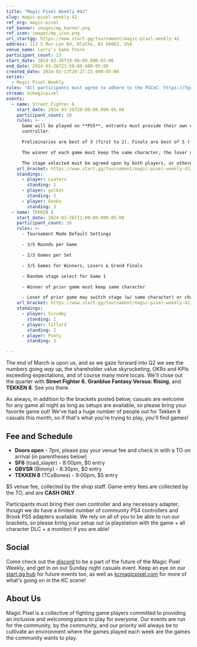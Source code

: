 ```yaml
---
title: "Magic Pixel Weekly #42"
slug: magic-pixel-weekly-42
ref_org: magic-pixel
ref_banner: images/mp_banner.png
ref_icon: images/mp_icon.png
url_startgg: https://www.start.gg/tournament/magic-pixel-weekly-42
address: 113 S Mur-Len Rd, Olathe, KS 66062, USA
venue_name: Larry's Game Store
participant_count: 23
start_date: 2024-03-26T19:00:00.000-05:00
end_date: 2024-03-26T23:59:00.000-05:00
created_date: 2024-03-13T20:27:23.000-05:00
series:
  - Magic Pixel Weekly
rules: "All participants must agree to adhere to the FGCoC: https://fgcoc.com/"
stream: kcmagicpixel
events:
  - name: Street Fighter 6
    start_date: 2024-03-26T20:00:00.000-05:00
    participant_count: 10
    rules: >-
      Game will be played on **PS5**, entrants must provide their own compatible
      controller.  

      Preliminaries are best of 3 (first to 2). Finals are best of 5 (first to 3).  

      The winner of each game must keep the same character, the loser of that game may switch characters.  

      The stage selected must be agreed upon by both players, or otherwise selected at random.
    url_bracket: https://www.start.gg/tournament/magic-pixel-weekly-42/events/street-fighter-6/brackets/1608824/2405546
    standings:
      - player: Loafers
        standing: 1
      - player: golbat
        standing: 2
      - player: Gooba
        standing: 3
  - name: TEKKEN 8
    start_date: 2024-03-26T21:00:00.000-05:00
    participant_count: 16
    rules: >-
      - Tournament Mode Default Settings

      - 3/5 Rounds per Game

      - 2/3 Games per Set

      - 3/5 Games for Winners, Losers & Grand Finals

      - Random stage select for Game 1

      - Winner of prior game must keep same character

      - Loser of prior game may switch stage (w/ same character) or character (w/ random stage)
    url_bracket: https://www.start.gg/tournament/magic-pixel-weekly-42/events/tekken-8/brackets/1608833/2405555
    standings:
      - player: Scrumby
        standing: 1
      - player: lillard
        standing: 2
      - player: Pooty
        standing: 3

---
```


The end of March is upon us, and as we gaze forward into Q2 we see the numbers going _way_ up, the shareholder value skyrocketing, OKRs and KPIs exceeding expectations, and of course many more locals. We'll close out the quarter with **Street Fighter 6**, **Granblue Fantasy Versus: Rising**, and **TEKKEN 8**. See you there.

As always, in addition to the brackets posted below, casuals are welcome for any game all night as long as setups are available, so please bring your favorite game out! We've had a huge number of people out for Tekken 8 casuals this month, so if that's what you're trying to play, you'll find games!

## Fee and Schedule

- **Doors open** - 7pm, please pay your venue fee and check in with a TO on arrival (in parentheses below)
- **SF6** (toad_slayer) - 8:00pm, $0 entry
- **GBVSR** (Bimmy) - 8:30pm, $0 entry
- **TEKKEN 8** (TCxBones) - 9:00pm, $5 entry

$5 venue fee, collected by the shop staff. Game entry fees are collected by the TO, and are **CASH ONLY**. 

Participants must bring their own controller and any necessary adapter, though we do have a limited number of community PS4 controllers and Brook PS5 adapters available. We rely on all of you to be able to run our brackets, so please bring your setup out (a playstation with the game + all character DLC + a monitor) if you are able!  

## Social
Come check out the [discord](https://discord.gg/jkmn6CVrrQ) to be a part of the future of the Magic Pixel Weekly, and get in on our Sunday night casuals event. Keep an eye on our [start.gg hub](https://www.start.gg/hub/magic-pixel) for future events too, as well as [kcmagicpixel.com](https://kcmagicpixel.com) for more of what's going on in the KC scene!

## About Us

Magic Pixel is a collective of fighting game players committed to providing an inclusive and welcoming place to play for everyone. Our events are run for the community, by the community, and our priority will always be to cultivate an environment where the games played each week are the games the community wants to play.
  